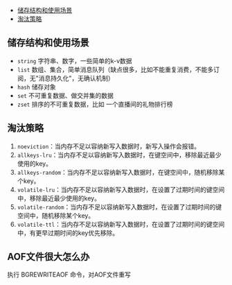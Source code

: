 * [储存结构和使用场景](#储存结构和使用场景)
* [淘汰策略](#淘汰策略)

## 储存结构和使用场景
- `string` 字符串、数字，一些简单的k-v数据
- `list` 数组、集合，简单消息队列（缺点很多，比如不能重复消费，不能多订阅，无"消息持久化"，无确认机制）
- `hash` 储存对象
- `set` 不可重复数据、做交并集的数据
- `zset` 排序的不可重复数据，比如 一个直播间的礼物排行榜

## 淘汰策略
1. `noeviction`：当内存不足以容纳新写入数据时，新写入操作会报错。
2. `allkeys-lru`：当内存不足以容纳新写入数据时，在键空间中，移除最近最少使用的key。
3. `allkeys-random`：当内存不足以容纳新写入数据时，在键空间中，随机移除某个key。
4. `volatile-lru`：当内存不足以容纳新写入数据时，在设置了过期时间的键空间中，移除最近最少使用的key。
5. `volatile-random`：当内存不足以容纳新写入数据时，在设置了过期时间的键空间中，随机移除某个key。
6. `volatile-ttl`：当内存不足以容纳新写入数据时，在设置了过期时间的键空间中，有更早过期时间的key优先移除。

## AOF文件很大怎么办
执行 BGREWRITEAOF 命令，对AOF文件重写
